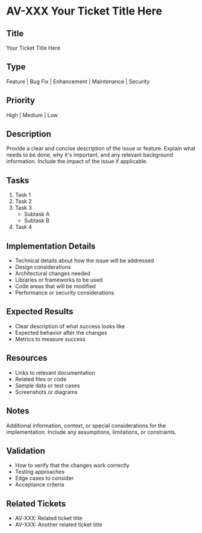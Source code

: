 # AV-XXX Your Ticket Title Here

## Title
Your Ticket Title Here

## Type
Feature | Bug Fix | Enhancement | Maintenance | Security

## Priority
High | Medium | Low

## Description
Provide a clear and concise description of the issue or feature. Explain what needs to be done, why it's important, and any relevant background information. Include the impact of the issue if applicable.

## Tasks
1. Task 1
2. Task 2
3. Task 3
   - Subtask A
   - Subtask B
4. Task 4

## Implementation Details
- Technical details about how the issue will be addressed
- Design considerations
- Architectural changes needed
- Libraries or frameworks to be used
- Code areas that will be modified
- Performance or security considerations

## Expected Results
- Clear description of what success looks like
- Expected behavior after the changes
- Metrics to measure success

## Resources
- Links to relevant documentation
- Related files or code
- Sample data or test cases
- Screenshots or diagrams

## Notes
Additional information, context, or special considerations for the implementation. 
Include any assumptions, limitations, or constraints.

## Validation
- How to verify that the changes work correctly
- Testing approaches
- Edge cases to consider
- Acceptance criteria

## Related Tickets
- AV-XXX: Related ticket title
- AV-XXX: Another related ticket title 